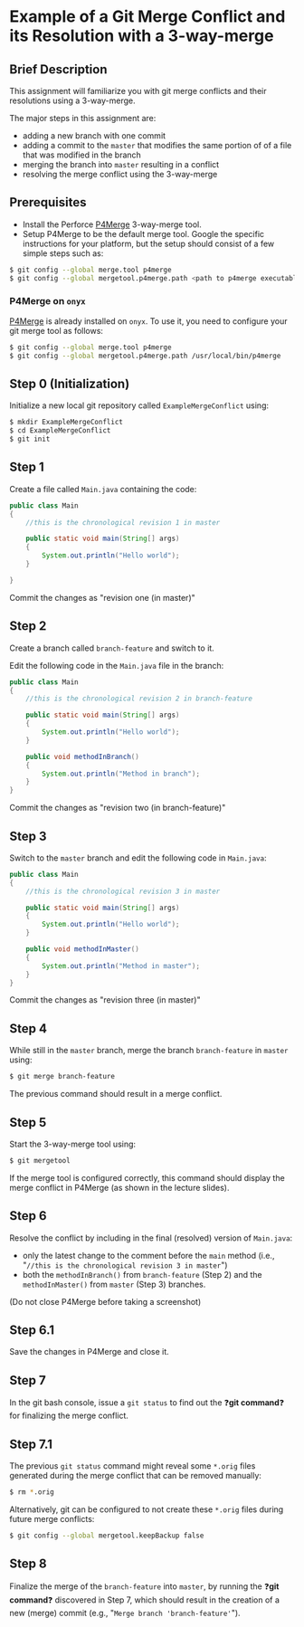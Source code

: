 # Example of a Git Merge Conflict and its Resolution with a 3-way-merge

## Brief Description
This assignment will familiarize you with git merge conflicts and their resolutions using a 3-way-merge.

The major steps in this assignment are:
* adding a new branch with one commit
* adding a commit to the `master` that modifies the same portion of of a file that was modified in the branch
* merging the branch into `master` resulting in a conflict
* resolving the merge conflict using the 3-way-merge

## Prerequisites
* Install the Perforce [P4Merge](https://www.perforce.com/product/components/perforce-visual-merge-and-diff-tools) 3-way-merge tool.
* Setup P4Merge to be the default merge tool. Google the specific instructions for your platform, but the setup should consist of a few simple steps such as:

```bash
$ git config --global merge.tool p4merge
$ git config --global mergetool.p4merge.path <path to p4merge executable>
```

### P4Merge on `onyx`
[P4Merge](https://www.perforce.com/product/components/perforce-visual-merge-and-diff-tools) is already installed on `onyx`. To use it, you need to configure your git merge tool as follows:

```bash
$ git config --global merge.tool p4merge
$ git config --global mergetool.p4merge.path /usr/local/bin/p4merge
```

## Step 0 (Initialization)
Initialize a new local git repository called `ExampleMergeConflict` using:
```bash
$ mkdir ExampleMergeConflict
$ cd ExampleMergeConflict
$ git init
```

## Step 1
Create a file called `Main.java` containing the code:
```java
public class Main
{
    //this is the chronological revision 1 in master

    public static void main(String[] args)
    {
        System.out.println("Hello world");
    }

}
```
Commit the changes as "revision one (in master)"

## Step 2
Create a branch called `branch-feature` and switch to it.

Edit the following code in the `Main.java` file in the branch:
```java
public class Main
{
    //this is the chronological revision 2 in branch-feature

    public static void main(String[] args)
    {
        System.out.println("Hello world");
    }

    public void methodInBranch()
    {
        System.out.println("Method in branch");
    }
}
```
Commit the changes as "revision two (in branch-feature)"

## Step 3
Switch to the `master` branch and edit the following code in `Main.java`:
```java
public class Main
{
    //this is the chronological revision 3 in master

    public static void main(String[] args)
    {
        System.out.println("Hello world");
    }

    public void methodInMaster()
    {
        System.out.println("Method in master");
    }
}
```
Commit the changes as "revision three (in master)"

## Step 4
While still in the `master` branch, merge the branch `branch-feature` in `master` using:
```bash
$ git merge branch-feature
```

The previous command should result in a merge conflict.

## Step 5
Start the 3-way-merge tool using:
```bash
$ git mergetool
```
If the merge tool is configured correctly, this command should display the merge conflict in P4Merge (as shown in the lecture slides).

## Step 6
Resolve the conflict by including in the final (resolved) version of `Main.java`:
* only the latest change to the comment before the `main` method (i.e., "`//this is the chronological revision 3 in master`")
* both the `methodInBranch()` from `branch-feature` (Step 2) and the `methodInMaster()` from `master` (Step 3) branches.

(Do not close P4Merge before taking a screenshot)

## Step 6.1
Save the changes in P4Merge and close it.

## Step 7
In the git bash console, issue a `git status` to find out the :question:**git command**:question: for finalizing the merge conflict.

## Step 7.1
The previous `git status` command might reveal some `*.orig` files generated during the merge conflict that can be removed manually:
```bash
$ rm *.orig
```
Alternatively, git can be configured to not create these `*.orig` files during future merge conflicts:
```bash
$ git config --global mergetool.keepBackup false
```

## Step 8
Finalize the merge of the `branch-feature` into `master`, by running the :question:**git command**:question: discovered in Step 7, which should result in the creation of a new (merge) commit (e.g., "`Merge branch 'branch-feature'`").
